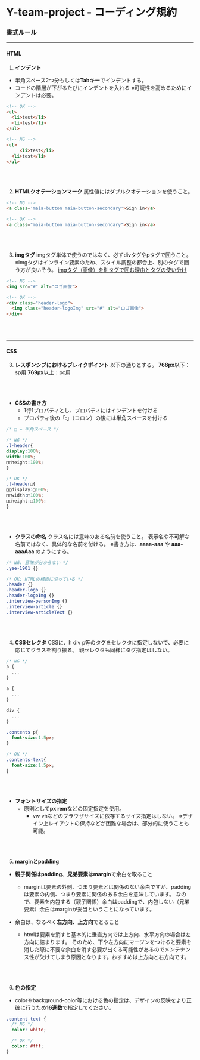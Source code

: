 # Y-team-project - コーディング規約

### 書式ルール
***
#### HTML
1. **インデント**
  * 半角スペース2つ分もしくは**Tabキー**でインデントする。
  * コードの階層が下がるたびにインデントを入れる
※可読性を高めるためにインデントは必要。
```html
<!-- OK -->
<ul>
  <li>test</li>
  <li>test</li>
</ul>

<!-- NG -->
<ul>
　　　<li>test</li>
  <li>test</li>
</ul>
```
<br>
<br>

2. **HTMLクオテーションマーク**
属性値にはダブルクオテーションを使うこと。
```html
<!-- NG -->
<a class='maia-button maia-button-secondary'>Sign in</a>

<!-- OK -->
<a class="maia-button maia-button-secondary">Sign in</a>
```
<br>
<br>

3. **imgタグ**
imgタグ単体で使うのではなく、必ずdivタグやpタグで囲うこと。
※imgタグはインライン要素のため、スタイル調整の都合上、別のタグで囲う方が良いそう。
[imgタグ（画像）を別タグで囲む理由とタグの使い分け](https://indoor-days.blogspot.com/2020/03/imgtag.Surround.html)
```html
<!-- NG -->
<img src="#" alt="ロゴ画像">

<!-- OK -->
<div class="header-logo">
  <img class="header-logoImg" src="#" alt="ロゴ画像">
</div>
```
<br>
<br>

***

#### CSS
3. **レスポンシブにおけるブレイクポイント**
以下の通りとする。
**768px**以下：sp用
**769px**以上：pc用

<br>
<br>

* **CSSの書き方**
  * 1行1プロパティとし、プロパティにはインデントを付ける
  * プロパティ後の「:」（コロン）の後には半角スペースを付ける
```css
/* □ = 半角スペース */

/* NG */
.l-header{
display:100%;
width:100%;
□□height:100%;
}

/* OK */
.l-header□{
□□display:□100%;
□□width:□100%;
□□height:□100%;
}
```
<br>
<br>

* **クラスの命名**
クラス名には意味のある名前を使うこと。
表示名や不可解な名前ではなく、具体的な名前を付ける。
※書き方は、**aaaa-aaa** や **aaa-aaaAaa** のようにする。

```css
/* NG: 意味が分からない */
.yee-1901 {}

/* OK: HTMLの構造に沿っている */
.header {}
.header-logo {}
.header-logoImg {}
.interview-personImg {}
.interview-article {}
.interview-articleText {}
```
<br>
<br>

4. **CSSセレクタ**
CSSに、h div p等のタグをセレクタに指定しないで、必要に応じてクラスを割り振る。
親セレクタも同様にタグ指定はしない。
```css
/* NG */
p {
  ...
}

a {
  ...
}

div {
  ...
}

.contents p{
  font-size:1.5px;
}

/* OK */
.contents-text{
  font-size:1.5px;
}
```
<br>
<br>

* **フォントサイズの指定**
  * 原則として**px rem**などの固定指定を使用。
    * vw vhなどのブラウザサイズに依存するサイズ指定はしない。
  ※デザイン上レイアウトの保持などが困難な場合は、部分的に使うことも可能。
<br>
<br>

5. **marginとpadding**
  * **親子関係はpadding**、**兄弟要素はmargin**で余白を取ること
    * marginは要素の外側、つまり要素とは関係のない余白ですが、paddingは要素の内側、つまり要素に関係のある余白を意味しています。
    なので、要素を内包する（親子関係）余白はpaddingで、内包しない（兄弟要素）余白はmarginが妥当ということになっています。

  * 余白は、なるべく**左方向、上方向**でとること
    * htmlは要素を消すと基本的に垂直方向では上方向、水平方向の場合は左方向に詰まります。
そのため、下や左方向にマージンをつけると要素を消した際に不要な余白を消す必要が出くる可能性があるのでメンテナンス性が欠けてしまう原因となります。おすすめは上方向と右方向です。
<br>
<br>

6. **色の指定**
  * colorやbackground-color等における色の指定は、デザインの反映をより正確に行うため**16進数**で指定してください。
```css
.content-text {
  /* NG */
  color: white;

  /* OK */
  color: #fff;
}
```